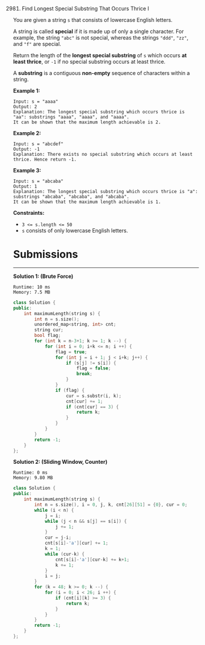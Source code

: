 2981. Find Longest Special Substring That Occurs Thrice I

You are given a string `s` that consists of lowercase English letters.

A string is called **special** if it is made up of only a single character. For example, the string `"abc"` is not special, whereas the strings `"ddd"`, `"zz"`, and `"f"` are special.

Return the length of the **longest special substring** of `s` which occurs **at least thrice**, or `-1` if no special substring occurs at least thrice.

A **substring** is a contiguous **non-empty** sequence of characters within a string.

 

**Example 1:**
```
Input: s = "aaaa"
Output: 2
Explanation: The longest special substring which occurs thrice is "aa": substrings "aaaa", "aaaa", and "aaaa".
It can be shown that the maximum length achievable is 2.
```

**Example 2:**
```
Input: s = "abcdef"
Output: -1
Explanation: There exists no special substring which occurs at least thrice. Hence return -1.
```

**Example 3:**
```
Input: s = "abcaba"
Output: 1
Explanation: The longest special substring which occurs thrice is "a": substrings "abcaba", "abcaba", and "abcaba".
It can be shown that the maximum length achievable is 1.
```

**Constraints:**

* `3 <= s.length <= 50`
* `s` consists of only lowercase English letters.

# Submissions
---
**Solution 1: (Brute Force)**
```
Runtime: 10 ms
Memory: 7.5 MB
```
```c++
class Solution {
public:
    int maximumLength(string s) {
        int n = s.size();
        unordered_map<string, int> cnt; 
        string cur;
        bool flag;
        for (int k = n-3+1; k >= 1; k --) {
            for (int i = 0; i+k <= n; i ++) {
                flag = true;
                for (int j = i + 1; j < i+k; j++) {
                    if (s[j] != s[i]) {
                        flag = false;
                        break;
                    }
                }
                if (flag) {
                    cur = s.substr(i, k);
                    cnt[cur] += 1;
                    if (cnt[cur] == 3) {
                        return k;
                    }
                }
            }
        }
        return -1;
    }
};
```

**Solution 2: (Sliding Window, Counter)**
```
Runtime: 0 ms
Memory: 9.80 MB
```
```c++
class Solution {
public:
    int maximumLength(string s) {
        int n = s.size(), i = 0, j, k, cnt[26][51] = {0}, cur = 0;
        while (i < n) {
            j = i;
            while (j < n && s[j] == s[i]) {
                j += 1;
            }
            cur = j-i;
            cnt[s[i]-'a'][cur] += 1;
            k = 1;
            while (cur-k) {
                cnt[s[i]-'a'][cur-k] += k+1;
                k += 1;
            }
            i = j;
        }
        for (k = 48; k >= 0; k --) {
            for (i = 0; i < 26; i ++) {
                if (cnt[i][k] >= 3) {
                    return k;
                }
            }
        }
        return -1;
    }
};
```
